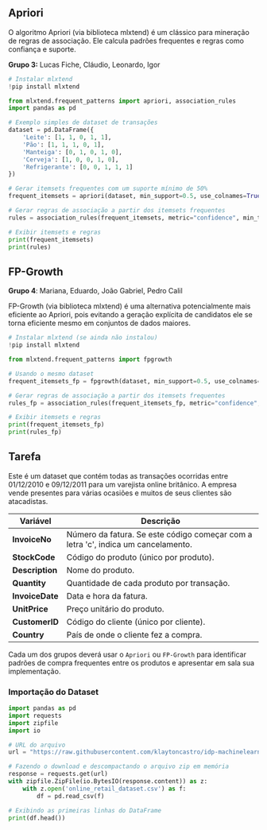 ## Apriori 

O algoritmo Apriori (via biblioteca mlxtend) é um clássico para mineração de regras de associação. Ele calcula padrões frequentes e regras como confiança e suporte.

**Grupo 3:** Lucas Fiche, Cláudio, Leonardo, Igor

```python
# Instalar mlxtend
!pip install mlxtend

from mlxtend.frequent_patterns import apriori, association_rules
import pandas as pd

# Exemplo simples de dataset de transações
dataset = pd.DataFrame({
    'Leite': [1, 1, 0, 1, 1],
    'Pão': [1, 1, 1, 0, 1],
    'Manteiga': [0, 1, 0, 1, 0],
    'Cerveja': [1, 0, 0, 1, 0],
    'Refrigerante': [0, 0, 1, 1, 1]
})

# Gerar itemsets frequentes com um suporte mínimo de 50%
frequent_itemsets = apriori(dataset, min_support=0.5, use_colnames=True)

# Gerar regras de associação a partir dos itemsets frequentes
rules = association_rules(frequent_itemsets, metric="confidence", min_threshold=0.7)

# Exibir itemsets e regras
print(frequent_itemsets)
print(rules)
```

## FP-Growth 

**Grupo 4**: Mariana, Eduardo, João Gabriel, Pedro Calil

FP-Growth (via biblioteca mlxtend) é uma alternativa potencialmente mais eficiente ao Apriori, pois evitando a geração explícita de candidatos ele se torna eficiente mesmo em conjuntos de dados maiores.

```python
# Instalar mlxtend (se ainda não instalou)
!pip install mlxtend

from mlxtend.frequent_patterns import fpgrowth

# Usando o mesmo dataset
frequent_itemsets_fp = fpgrowth(dataset, min_support=0.5, use_colnames=True)

# Gerar regras de associação a partir dos itemsets frequentes
rules_fp = association_rules(frequent_itemsets_fp, metric="confidence", min_threshold=0.7)

# Exibir itemsets e regras
print(frequent_itemsets_fp)
print(rules_fp)
```

## Tarefa

Este é um dataset que contém todas as transações ocorridas entre 01/12/2010 e 09/12/2011 para um varejista online britânico. A empresa vende presentes para várias ocasiões e muitos de seus clientes são atacadistas.

<!--
https://archive.ics.uci.edu/dataset/352/online+retail
-->

| Variável       | Descrição                                                                 |
|----------------|---------------------------------------------------------------------------|
| **InvoiceNo**  | Número da fatura. Se este código começar com a letra 'c', indica um cancelamento. |
| **StockCode**  | Código do produto (único por produto).                                    |
| **Description**| Nome do produto.                                                         |
| **Quantity**   | Quantidade de cada produto por transação.                                 |
| **InvoiceDate**| Data e hora da fatura.                                                    |
| **UnitPrice**  | Preço unitário do produto.                                                |
| **CustomerID** | Código do cliente (único por cliente).                                    |
| **Country**    | País de onde o cliente fez a compra.                                      |

Cada um dos grupos deverá usar o `Apriori` ou  `FP-Growth` para identificar padrões de compra frequentes entre os produtos e apresentar em sala sua implementação. 

### Importação do Dataset

```python
import pandas as pd
import requests
import zipfile
import io

# URL do arquivo
url = "https://raw.githubusercontent.com/klaytoncastro/idp-machinelearning/main/resources/online_retail.zip"

# Fazendo o download e descompactando o arquivo zip em memória
response = requests.get(url)
with zipfile.ZipFile(io.BytesIO(response.content)) as z:
    with z.open('online_retail_dataset.csv') as f:
        df = pd.read_csv(f)

# Exibindo as primeiras linhas do DataFrame
print(df.head())
```
